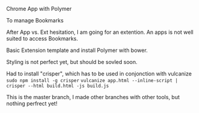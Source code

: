 Chrome App with Polymer

To manage Bookmarks

After App vs. Ext hesitation, I am going for an extention. An apps is not well suited to access Bookmarks.

Basic Extension template and install Polymer with bower.

Styling is not perfect yet, but should be sovled soon.

Had to install "crisper", which has to be used in conjonction with vulcanize
`sudo npm install -g crisper`
`vulcanize app.html --inline-script | crisper --html build.html -js build.js`

This is the master branch, I made other branches with other tools, but nothing perfrect yet!

